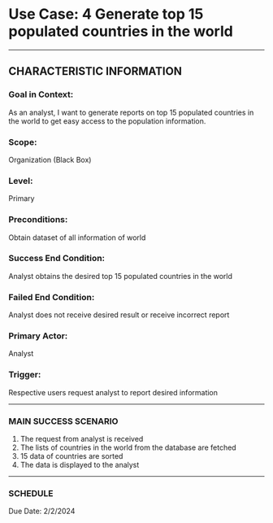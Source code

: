 # Use Case: 4 	Generate top 15 populated countries in the world

----------------------
## CHARACTERISTIC INFORMATION
### Goal in Context: 
As an analyst, I want to generate reports on top 15 populated countries in the world to get easy access to the population information.
### Scope: 
Organization (Black Box)
### Level: 
Primary
### Preconditions: 
Obtain dataset of all information of world
### Success End Condition: 
Analyst obtains the desired top 15 populated countries in the world
### Failed End Condition: 
Analyst does not receive desired result or receive incorrect report
### Primary Actor: 
Analyst
### Trigger: 
Respective users request analyst to report desired information

----------------------
### MAIN SUCCESS SCENARIO
1.	The request from analyst is received
2.	The lists of countries in the world from the database are fetched
3.	15 data of countries are sorted
4.	The data is displayed to the analyst
----------------------
### SCHEDULE
Due Date: 2/2/2024

